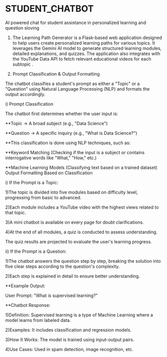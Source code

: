 # STUDENT_CHATBOT
AI powered chat for student assistance in personalized learning and question sloving

1) The Learning Path Generator is a Flask-based web application designed to help users create personalized learning paths for various topics. It leverages the Gemini AI model to generate structured learning modules, detailed explanations, and quizzes. The application also integrates with the YouTube Data API to fetch relevant educational videos for each subtopic .

2) Prompt Classification & Output Formatting

The chatbot classifies a student's prompt as either a "Topic" or a "Question" using Natural Language Processing (NLP) and formats the output accordingly.

i) Prompt Classification

The chatbot first determines whether the user input is:

**Topic → A broad subject (e.g., "Data Science")

**Question → A specific inquiry (e.g., "What is Data Science?")

**This classification is done using NLP techniques, such as:

**Keyword Matching (Checking if the input is a subject or contains interrogative words like "What," "How," etc.)

**Machine Learning Models (Classifying text based on a trained dataset)
 Output Formatting Based on Classification

i) If the Prompt is a Topic:

  1)The topic is divided into five modules based on difficulty level, progressing from basic to advanced.

  2)Each module includes a YouTube video with the highest views related to that topic.

  3)A mini chatbot is available on every page for doubt clarifications.

  4)At the end of all modules, a quiz is conducted to assess understanding.

The quiz results are projected to evaluate the user's learning progress.

ii) If the Prompt is a Question:

   1)The chatbot answers the question step by step, breaking the solution into five clear steps according to the question's complexity.

   2)Each step is explained in detail to ensure better understanding.

  **Example Output:

   User Prompt: "What is supervised learning?"

   **Chatbot Response:

   1)Definition: Supervised learning is a type of Machine Learning where a model learns from labeled data.

   2)Examples: It includes classification and regression models.

   3)How It Works: The model is trained using input-output pairs.

   4)Use Cases: Used in spam detection, image recognition, etc.
